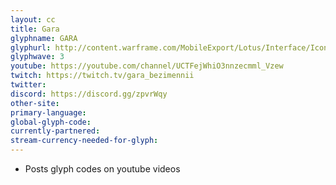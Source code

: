 ```yaml
---
layout: cc
title: Gara
glyphname: GARA
glyphurl: http://content.warframe.com/MobileExport/Lotus/Interface/Icons/Player/GlassAvatarDark.png
glyphwave: 3
youtube: https://youtube.com/channel/UCTFejWhiO3nnzecmml_Vzew
twitch: https://twitch.tv/gara_bezimennii
twitter: 
discord: https://discord.gg/zpvrWqy
other-site: 
primary-language: 
global-glyph-code: 
currently-partnered: 
stream-currency-needed-for-glyph: 
---
```

* Posts glyph codes on youtube videos

